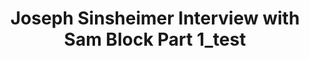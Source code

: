---
layout: manifest
title: Joseph Sinsheimer Interview with Sam Block Part 1_test
manifest_name: joseph-sinsheimer-interview-with-sam-block-part-1_test
---